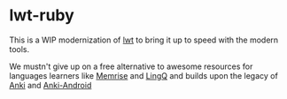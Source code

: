 # lwt-ruby


This is a WIP modernization of [lwt](https://github.com/TheTalkingApes/lwt) to bring it up to speed with the modern tools.

We mustn't give up on a free alternative to awesome resources for languages learners like [Memrise](https://www.memrise.com/) and [LingQ](https://www.lingq.com/) and builds upon the legacy of [Anki](https://github.com/dae/anki) and [Anki-Android](https://github.com/ankidroid/Anki-Android)
